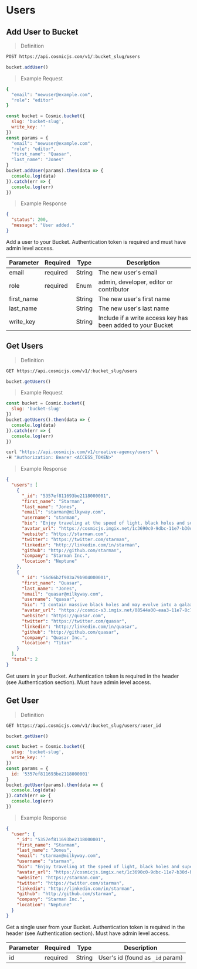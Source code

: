 # Users

## Add User to Bucket

> Definition

```bash
POST https://api.cosmicjs.com/v1/:bucket_slug/users
```

```javascript
bucket.addUser()
```

> Example Request

```bash
{
  "email": "newuser@example.com",
  "role": "editor"
}
```

```javascript
const bucket = Cosmic.bucket({
  slug: 'bucket-slug',
  write_key: ''
})
const params = {
  "email": "newuser@example.com",
  "role": "editor",
  "first_name": "Quasar",
  "last_name": "Jones"
}
bucket.addUser(params).then(data => {
  console.log(data)
}).catch(err => {
  console.log(err)
})
```

> Example Response

```json
{
  "status": 200,
  "message": "User added."
}
```

Add a user to your Bucket.  Authentication token is required and must have admin level access.

Parameter | Required | Type | Description
--------- | ------- | ----------- | -----------
email | required | String | The new user's email
role | required | Enum | admin, developer, editor or contributor
first_name |  | String | The new user's first name
last_name |  | String | The new user's last name
write_key |  | String | Include if a write access key has been added to your Bucket


## Get Users

> Definition

```bash
GET https://api.cosmicjs.com/v1/:bucket_slug/users
```

```javascript
bucket.getUsers()
```

> Example Request

```javascript
const bucket = Cosmic.bucket({
  slug: 'bucket-slug'
})
bucket.getUsers().then(data => {
  console.log(data)
}).catch(err => {
  console.log(err)
})
```

```bash
curl "https://api.cosmicjs.com/v1/creative-agency/users" \
-H "Authorization: Bearer <ACCESS_TOKEN>"
```


> Example Response

```json
{
  "users": [
    {
      "_id": "5357ef811693be2118000001",
      "first_name": "Starman",
      "last_name": "Jones",
      "email": "starman@milkyway.com",
      "username": "starman",
      "bio": "Enjoy traveling at the speed of light, black holes and supernovas are my jam.",
      "avatar_url": "https://cosmicjs.imgix.net/1c3690c0-9dbc-11e7-b30d-b3b3f0076a4f-me.jpg",
      "website": "https://starman.com",
      "twitter": "https://twitter.com/starman",
      "linkedin": "http://linkedin.com/in/starman",
      "github": "http://github.com/starman",
      "company": "Starman Inc.",
      "location": "Neptune"
    },
    {
      "_id": "56d66b2f903a79b904000001",
      "first_name": "Quasar",
      "last_name": "Jones",
      "email": "quasar@milkyway.com",
      "username": "quasar",
      "bio": "I contain massive black holes and may evolve into a galaxy.",
      "avatar_url": "https://cosmic-s3.imgix.net/08544a00-eaa3-11e7-8c73-5dadcfada90e-wave.jpg",
      "website": "https://quasar.com",
      "twitter": "https://twitter.com/quasar",
      "linkedin": "http://linkedin.com/in/quasar",
      "github": "http://github.com/quasar",
      "company": "Quasar Inc.",
      "location": "Titan"
    }
  ],
  "total": 2
}
```

Get users in your Bucket.  Authentication token is required in the header (see Authentication section).  Must have admin level access.


## Get User

> Definition

```bash
GET https://api.cosmicjs.com/v1/:bucket_slug/users/:user_id
```

```javascript
bucket.getUser()
```

```javascript
const bucket = Cosmic.bucket({
  slug: 'bucket-slug',
  write_key: ''
})
const params = {
  id: '5357ef811693be2118000001'
}
bucket.getUser(params).then(data => {
  console.log(data)
}).catch(err => {
  console.log(err)
})
```

> Example Response

```json
{
  "user": {
    "_id": "5357ef811693be2118000001",
    "first_name": "Starman",
    "last_name": "Jones",
    "email": "starman@milkyway.com",
    "username": "starman",
    "bio": "Enjoy traveling at the speed of light, black holes and supernovas are my jam.",
    "avatar_url": "https://cosmicjs.imgix.net/1c3690c0-9dbc-11e7-b30d-b3b3f0076a4f-me.jpg",
    "website": "https://starman.com",
    "twitter": "https://twitter.com/starman",
    "linkedin": "http://linkedin.com/in/starman",
    "github": "http://github.com/starman",
    "company": "Starman Inc.",
    "location": "Neptune"
  }
}
```

Get a single user from your Bucket.  Authentication token is required in the header (see Authentication section).  Must have admin level access.

Parameter | Required | Type | Description
--------- | ------- | ----------- | -----------
id | required | String | User's id (found as `_id` param)